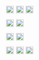 <p><b><img src="https://img.shields.io/badge/TypeScript-333?logo=typescript&style=flat&labelColor=007ACC&logoColor=fff" height="20" />&nbsp;&nbsp;<img src="https://img.shields.io/badge/JavaScript-333?logo=javascript&style=flat&labelColor=F7DF1E&logoColor=000" height="20" />&nbsp;&nbsp;<img src="https://img.shields.io/badge/Node.js-333?logo=node.js&style=flat&labelColor=339933&logoColor=fff" height="20" /></p>
<p><img src="https://img.shields.io/badge/Java-333?logo=java&style=flat&labelColor=007396&logoColor=fff" height="20" />&nbsp;&nbsp;<img src="https://img.shields.io/badge/Spring-333?logo=spring&style=flat&labelColor=6DB33F&logoColor=fff" height="20" /></p>
<p><img src="https://img.shields.io/badge/Kubernetes-333?logo=kubernetes&style=flat&labelColor=326CE5&logoColor=fff" height="20" />&nbsp;&nbsp;<img src="https://img.shields.io/badge/Docker-333?logo=docker&style=flat&labelColor=2496ED&logoColor=fff" height="20" /></p>
<p><img src="https://img.shields.io/badge/Azure-333?logo=microsoft-azure&style=flat&labelColor=0089D6&logoColor=fff" height="20" />&nbsp;&nbsp;<img src="https://img.shields.io/badge/Google%20Cloud-333?logo=google-cloud&style=flat&labelColor=4285F4&logoColor=fff" height="20" />&nbsp;&nbsp;<img src="https://img.shields.io/badge/AWS-333?logo=amazon-aws&style=flat&labelColor=FF9900&logoColor=232F3E" height="20" /></p>
